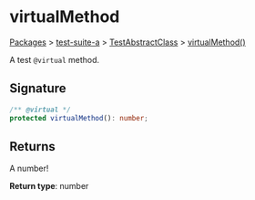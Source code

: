 # virtualMethod

[Packages](/) > [test-suite-a](/test-suite-a/) > [TestAbstractClass](/test-suite-a/testabstractclass-class/) > [virtualMethod()](/test-suite-a/testabstractclass-class/virtualmethod-method)

A test `@virtual` method.

<a id="virtualmethod-signature"></a>

## Signature

```typescript
/** @virtual */
protected virtualMethod(): number;
```

<a id="virtualmethod-returns"></a>

## Returns

A number!

**Return type**: number
